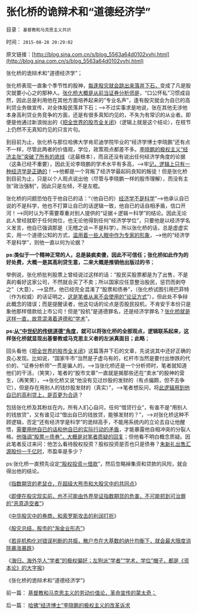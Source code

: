 # 张化桥的诡辩术和“道德经济学”

目录： `基督教和马克思主义共识` 

时间： `2015-08-28 20:29:02` 

原文链接：[http://blog.sina.com.cn/s/blog_5563a64d0102vvhj.html](http://blog.sina.com.cn/s/blog_5563a64d0102vvhj.html)

张化桥的诡辩术和“道德经济学”；

张化桥表现一直象个季节性的股神，[每逢股灾就会跳出来落井下石，](../../../2011/12/28/防左，防贼，防股神.md)变成了凡是股灾就要小心之的那种人。[张化桥大概是从前当证券分析师是](http://blog.sina.com.cn/u/1355320384)，“口公怀私”习惯成自然，因此总是利用他在其他方面培养起来的“专业名声”，逢有股灾就会为自已的高利贷业务做宣传，对全体股民落井下石；——>不过实事求是地说，张在其他无涉他本身高利贷业务竞争的方面，还是有很多真知灼见的，不失为有常识的从业者。即便是他通过新浪抛出的《[把全世界的股市全关闭](http://blog.sina.com.cn/s/blog_50c88c400102vz6n.html?tj=fina)》（逻辑上就是这个结论），在枝节上仍然不无真知灼见的只言片句。

到目前为止，张化桥与那位哈佛大学肯尼迪学院毕业的“经济学博士李晓鹏”还有点不一样，尽管此两者的价值观，学位，政策观点都差不多。[李晓鹏的极权主义“经济主张”突破了所有的底线](../../../2015/8/27/哈佛“经济博士”李晓鹏的极权主义的改革诉求.md)（这最根本），而且还没有说出任何经济学角度的论据（这条已经不重要），因此无论李晓鹏的学术水平有多高，——>牢[记，逻辑上只有一种经济学是正确的](../../../2012/5/28/最多只有一种经济学是科学的.md)！——>他都是一个背叛了经济学最起码良知的叛徒！但是张化桥到目前为止，只是以个人观点说出他（尽管与李晓鹏一样的股市理解），而没有主张“政治强制”，因此只是左倾，不是左棍。

张化桥的问题恐怕在于他自已的话：“（他自已的）[经济学不是科学](../../../2011/12/9/世界上没有免费的午餐；别以为经济学都不是科学.md)”——>他承认自已说的不是科学，他也不打算让自已的话逻辑一致，他自已的话自相矛盾，信口开河！——>同时认为不需要尊重对别人提供的“证据＋逻辑＝科学”的结论。因此无论此人曾经就职于任何岗位，也无论他得到任何“经济学学位”，只要他是以经济学名义发言，他自已强调那是（无稽之谈＝不是科学）。所以张化桥的话，总是虚虚实实，用一个道德公知的方式，[滥用着一些人眼中作为专家的形象](../../../2008/10/10/中国式诡辩：官本位文化之权位崇拜心魔.md)，——>他的“经济学不是科学”，则他一直以何为论据？

**ps:类似于一个精神正常的人，总是装疯卖傻，因此不可信任；张化桥如此作为的好处费，大概一是其高利贷生意，二来大概是推销他出版过的书**；

举例说，张化桥批判股票上曾经说过这样的话：“股民买股票都是为了出售，不是真的看好这家公司，不然就会买了不卖；所以国家应任意整治股民，惩罚而剥夺之”（大意），——>显然，他已经完全混淆了“股票和债券”，（张化桥试图引用巴菲特（作为权威）的话证明之，[这是笔者从来不会使用的“论证方式](../../../2013/2/8/张化桥先生认为“中国老百姓和民营越来越富”吗？.md)”），但此处不争辩此概念的错误；而是提醒读者，他这句话的论点是否股民投机，不肯安于本份只是象他那样借款给上市公司！但是“投机”是道德罪名，还是经济学罪名？[张化桥就是这样一直，故意混淆着道德和“学术](../../../2011/12/8/中世纪延续至今的道德经济学.md)”。

**ps:[从“中世纪的传统道德”角度](../../../2011/12/8/中世纪道德经济学的通往奴役之路.md)，就可以将张化桥的全部观点，逻辑联系起来，这样张化桥就显现出基督教或马克思主义者的左派真面目；此略**；

回头看他《[把全世界的股市全关闭](http://blog.sina.com.cn/s/blog_50c88c400102vz6n.html?tj=fina)》这篇落井下石的文章，先说说其中还好正确的良心发现。比如说，“国家牛市”当然是子虚乌有的，杠杆市当然是要付出惨跌的代价的，“证券分析师”一贯是骗人的，——>当张化桥还是一个分析师时，笔者就知道他们的干活，（笑笑），笔者的“股市文章”一直就是揭那些还在“卖水”的股神的营生，（再笑笑），——>张化桥又说“他没有见过炒股的发财的（有点偏颇，但不去争它），但是存在用别人的钱炒股发财的（真实）”，——>笔者想反问，将[此逻辑用到他自已的高利贷上，是否更为合适](../../../2013/2/8/张化桥先生的悲愤，高利贷和可怕的追债公司.md)？

包括张化桥及其粉丝在内，所有人扪心自问，任何“借贷行业”，有谁不是“用别人的钱放贷”，又有谁见过“借出自已的钱放贷，能够发财的？”，——>对张化桥这种不顾逻辑，否定“还有经济学是科学”的诡辩高手，不能用系统内的立论去自让他醒悟，[需要用他自已的话和他自已的实际行动的矛盾](../../../2012/2/20/最强大的理论是自相矛盾的理论.md)，才能暴露他自相冲突的分裂人格。[他强调“股票＝债券”，大概是对笔者质疑的回复](../../../2014/1/2/张化桥先生信口开河的常识缺失.md)；但他看不明白概念质疑。因此笔者反过来问：他怎么看待股权投资？股权投资是否也只是债券？[朱新礼出售汇源股份一千亿时](../../../2008/9/10/朱新礼被国有GDP迫着卖了汇源果汁，犯谁惹谁啦？.md)，市盈率是多少？

ps:张化桥一直预先设定[“股权投资＝借款](../../../2013/12/15/市盈率与利率没有确切的逻辑关联，否则市盈率应再高许多倍.md)”，然后忽略掉集资和贷款的风险，就会得出他的结论。

《[指数期货的老鼠仓，在超级大熊市和大股灾中的共同点](../../../2015/7/17/指数期货的老鼠仓，在超级大熊市和大股灾中的共同点；.md)》

《[即便在股灾现实前，也不可能由外界举证指数期货的危害，不可能抓到可治罪的“恶意造空者”](../../../2015/7/18/为什么不可能监管指数期货，不可能“严惩恶意做空”？.md)》

《[中华股灾中的券商，和索罗斯攻击的利润打折](../../../2015/7/19/中华股灾中的券商，和索罗斯攻击的利润打折，最佳恐慌的边际.md)》

《[股灾总结，股市的“淘金业形态”](../../../2015/7/20/股灾总结，股市的“淘金业形态”;.md)》

《[若非机构化对错误判断的共振，散户市在大基数的纳什均衡下，就会最大限度消除暴涨暴跌](../../../2015/8/26/A股机构化让C浪与“世界股灾”相关联；.md)》

《[海归，海外华人“学者”的极权偏好；左狗派“学者”“学术，学位”帽子，都是《资本论》的大字报](../../../2015/8/27/哈佛“经济博士”李晓鹏的极权主义的改革诉求.md)》

《张化桥的诡辩术和“道德经济学”》

前一篇： [基督教和马克思主义的劳动价值论，革命宣传的蒙太奇；](../../../2015/8/29/基督教和马克思主义的劳动价值论，革命宣传的蒙太奇；.md)

后一篇： [哈佛“经济博士”李晓鹏的极权主义的改革诉求](../../../2015/8/27/哈佛“经济博士”李晓鹏的极权主义的改革诉求.md)

